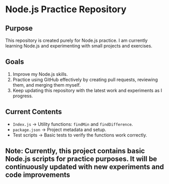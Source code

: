 # Node.js Practice Repository

## Purpose
This repository is created purely for Node.js practice. I am currently learning Node.js and experimenting with small projects and exercises.

## Goals
1. Improve my Node.js skills.  
2. Practice using GitHub effectively by creating pull requests, reviewing them, and merging them myself.  
3. Keep updating this repository with the latest work and experiments as I progress.  

## Current Contents
- `Index.js` → Utility functions: `findMin` and `findDifference`.  
- `package.json` → Project metadata and setup.  
- Test scripts → Basic tests to verify the functions work correctly.  
## Note: Currently, this project contains basic Node.js scripts for practice purposes. It will be continuously updated with new experiments and code improvements
